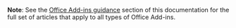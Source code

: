 <b>Note</b>: See the <a href="../overview/general-guidance.md">Office Add-ins guidance</a> section of this documentation for the full set of articles that apply to all types of Office Add-ins.